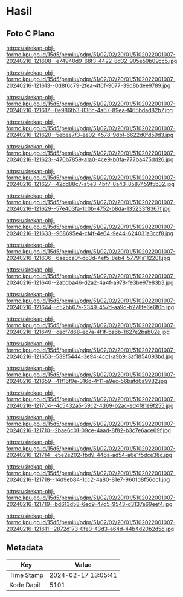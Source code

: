# Hasil

## Foto C Plano

https://sirekap-obj-formc.kpu.go.id/15d5/pemilu/pdpr/51/02/02/20/01/5102022001007-20240216-121608--e74940d9-68f3-4422-8d32-905e59b09cc5.jpg

https://sirekap-obj-formc.kpu.go.id/15d5/pemilu/pdpr/51/02/02/20/01/5102022001007-20240216-121613--0d8f6c79-2fea-4f6f-9077-39d8bdee9789.jpg

https://sirekap-obj-formc.kpu.go.id/15d5/pemilu/pdpr/51/02/02/20/01/5102022001007-20240216-121617--0e986fb3-836c-4a67-89ea-f465bdad82b7.jpg

https://sirekap-obj-formc.kpu.go.id/15d5/pemilu/pdpr/51/02/02/20/01/5102022001007-20240216-121620--5ebee7f3-ee02-4578-9dbf-6622d0fd59d3.jpg

https://sirekap-obj-formc.kpu.go.id/15d5/pemilu/pdpr/51/02/02/20/01/5102022001007-20240216-121623--470b7859-a1a0-4ce9-b0fa-777ba475dd26.jpg

https://sirekap-obj-formc.kpu.go.id/15d5/pemilu/pdpr/51/02/02/20/01/5102022001007-20240216-121627--42dd88c7-a5e3-4bf7-8a43-8587459f5b32.jpg

https://sirekap-obj-formc.kpu.go.id/15d5/pemilu/pdpr/51/02/02/20/01/5102022001007-20240216-121629--57e403fa-1c0b-4752-b8da-135233f8367f.jpg

https://sirekap-obj-formc.kpu.go.id/15d5/pemilu/pdpr/51/02/02/20/01/5102022001007-20240216-121633--968695e4-cf4f-4e64-9e44-624031a3ccf8.jpg

https://sirekap-obj-formc.kpu.go.id/15d5/pemilu/pdpr/51/02/02/20/01/5102022001007-20240216-121636--6ae5ca0f-d63d-4ef5-8eb4-57791a112201.jpg

https://sirekap-obj-formc.kpu.go.id/15d5/pemilu/pdpr/51/02/02/20/01/5102022001007-20240216-121640--2abdba46-d2a2-4a4f-a978-fe3be97e83b3.jpg

https://sirekap-obj-formc.kpu.go.id/15d5/pemilu/pdpr/51/02/02/20/01/5102022001007-20240216-121644--c52bb67e-2349-457d-aa9d-b278fe6e6f0b.jpg

https://sirekap-obj-formc.kpu.go.id/15d5/pemilu/pdpr/51/02/02/20/01/5102022001007-20240216-121649--cecf7d68-ec7a-4f1f-ba6b-1627e2bab02e.jpg

https://sirekap-obj-formc.kpu.go.id/15d5/pemilu/pdpr/51/02/02/20/01/5102022001007-20240216-121653--539f5444-3e94-4cc1-a9b9-3af1854093bd.jpg

https://sirekap-obj-formc.kpu.go.id/15d5/pemilu/pdpr/51/02/02/20/01/5102022001007-20240216-121659--41f16f9e-316d-4f11-a9ec-56bafd6a9982.jpg

https://sirekap-obj-formc.kpu.go.id/15d5/pemilu/pdpr/51/02/02/20/01/5102022001007-20240216-121704--4c5432a5-59c2-4d69-b2ac-ed4f81e9f255.jpg

https://sirekap-obj-formc.kpu.go.id/15d5/pemilu/pdpr/51/02/02/20/01/5102022001007-20240216-121710--2bae6c01-09ce-4aad-8f82-b3c7e6ace69f.jpg

https://sirekap-obj-formc.kpu.go.id/15d5/pemilu/pdpr/51/02/02/20/01/5102022001007-20240216-121714--e5e2e202-fbd9-446a-ad54-a6e1f5dce38c.jpg

https://sirekap-obj-formc.kpu.go.id/15d5/pemilu/pdpr/51/02/02/20/01/5102022001007-20240216-121718--14d9eb84-1cc2-4a80-81e7-9601d8f56dc1.jpg

https://sirekap-obj-formc.kpu.go.id/15d5/pemilu/pdpr/51/02/02/20/01/5102022001007-20240216-121719--bd613d58-6ed9-47d5-9543-d3137e69eef4.jpg

https://sirekap-obj-formc.kpu.go.id/15d5/pemilu/pdpr/51/02/02/20/01/5102022001007-20240216-121611--2872d173-0fe0-43d3-a64d-44b4d20b2d5d.jpg


## Metadata

| Key        | Value               |
| ---------- | ------------------- |
| Time Stamp | 2024-02-17 13:05:41 |
| Kode Dapil | 5101                |



